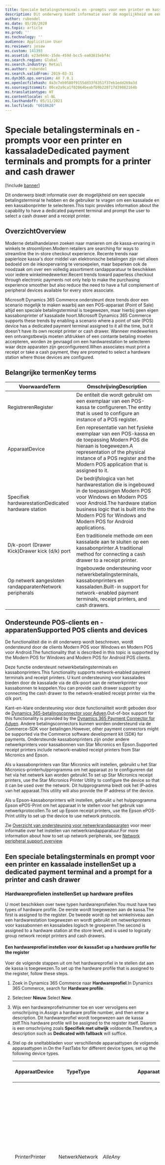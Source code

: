 ```yaml
---
title: Speciale betalingsterminals en -prompts voor een printer en kassalade
description: Dit onderwerp biedt informatie over de mogelijkheid om een speciale betalingsterminal te hebben en de gebruiker te vragen om een kassalade en een kassabonprinter te selecteren.
author: rubendel
ms.date: 05/20/2020
ms.topic: article
ms.prod: ''
ms.technology: ''
audience: Application User
ms.reviewer: josaw
ms.custom: 141393
ms.assetid: e23e944c-15de-459d-bcc5-ea03615ebf4c
ms.search.region: Global
ms.search.industry: Retail
ms.author: rubendel
ms.search.validFrom: 2019-03-31
ms.dyn365.ops.version: AX 7.0.1
ms.openlocfilehash: 8a3c7eb9580f9155dd33f6351f37eb1edd269a3d
ms.sourcegitcommit: 08ce2a9ca1f02064beabfb9b228717d39882164b
ms.translationtype: HT
ms.contentlocale: nl-NL
ms.lasthandoff: 05/11/2021
ms.locfileid: "6018628"
---
```

# <a name="dedicated-payment-terminals-and-prompts-for-a-printer-and-cash-drawer"></a><span data-ttu-id="2ddda-103">Speciale betalingsterminals en -prompts voor een printer en kassalade</span><span class="sxs-lookup"><span data-stu-id="2ddda-103">Dedicated payment terminals and prompts for a printer and cash drawer</span></span>

[!include [banner](includes/banner.md)]

<span data-ttu-id="2ddda-104">Dit onderwerp biedt informatie over de mogelijkheid om een speciale betalingsterminal te hebben en de gebruiker te vragen om een kassalade en een kassabonprinter te selecteren.</span><span class="sxs-lookup"><span data-stu-id="2ddda-104">This topic provides information about the capability to have a dedicated payment terminal and prompt the user to select a cash drawer and a receipt printer.</span></span>

## <a name="overview"></a><span data-ttu-id="2ddda-105">Overzicht</span><span class="sxs-lookup"><span data-stu-id="2ddda-105">Overview</span></span>

<span data-ttu-id="2ddda-106">Moderne detailhandelaren zoeken naar manieren om de kassa-ervaring in winkels te stroomlijnen.</span><span class="sxs-lookup"><span data-stu-id="2ddda-106">Modern retailers are searching for ways to streamline the in-store checkout experience.</span></span> <span data-ttu-id="2ddda-107">Recente trends naar papierloze kassa's door middel van elektronische betalingen zijn niet alleen bedoeld om de inkoopervaring te versoepelen, maar beperken ook de noodzaak om over een volledig assortiment randapparatuur te beschikken voor iedere winkelmedewerker.</span><span class="sxs-lookup"><span data-stu-id="2ddda-107">Recent trends toward paperless checkout through electronic payments not only help to make the purchasing experience smoother but also reduce the need to have a full complement of peripheral devices available for every store associate.</span></span>

<span data-ttu-id="2ddda-108">Microsoft Dynamics 365 Commerce ondersteunt deze trends door een scenario mogelijk te maken waarbij aan een POS-apparaat (Point of Sale) altijd een speciale betalingsterminal is toegewezen, maar hierbij geen eigen kassabonprinter of kassalade hoort.</span><span class="sxs-lookup"><span data-stu-id="2ddda-108">Microsoft Dynamics 365 Commerce supports these trends by enabling a scenario where a point of sale (POS) device has a dedicated payment terminal assigned to it all the time, but it doesn't have its own receipt printer or cash drawer.</span></span> <span data-ttu-id="2ddda-109">Wanneer medewerkers een ontvangstbewijs moeten afdrukken of een contante betaling moeten accepteren, worden ze gevraagd om een hardwarestation te selecteren waar deze apparaten zijn geconfigureerd.</span><span class="sxs-lookup"><span data-stu-id="2ddda-109">When associates must print a receipt or take a cash payment, they are prompted to select a hardware station where those devices are configured.</span></span>

## <a name="key-terms"></a><span data-ttu-id="2ddda-110">Belangrijke termen</span><span class="sxs-lookup"><span data-stu-id="2ddda-110">Key terms</span></span>

| <span data-ttu-id="2ddda-111">Voorwaarde</span><span class="sxs-lookup"><span data-stu-id="2ddda-111">Term</span></span> | <span data-ttu-id="2ddda-112">Omschrijving</span><span class="sxs-lookup"><span data-stu-id="2ddda-112">Description</span></span> |
|---|---|
| <span data-ttu-id="2ddda-113">Registreren</span><span class="sxs-lookup"><span data-stu-id="2ddda-113">Register</span></span> | <span data-ttu-id="2ddda-114">De entiteit die wordt gebruikt om een exemplaar van een POS-kassa te configureren.</span><span class="sxs-lookup"><span data-stu-id="2ddda-114">The entity that is used to configure an instance of a POS register.</span></span> |
| <span data-ttu-id="2ddda-115">Apparaat</span><span class="sxs-lookup"><span data-stu-id="2ddda-115">Device</span></span> | <span data-ttu-id="2ddda-116">Een representatie van het fysieke exemplaar van een POS-kassa en de toepassing Modern POS die hieraan is toegewezen.</span><span class="sxs-lookup"><span data-stu-id="2ddda-116">A representation of the physical instance of a POS register and the Modern POS application that is assigned to it.</span></span> |
| <span data-ttu-id="2ddda-117">Specifiek hardwarestation</span><span class="sxs-lookup"><span data-stu-id="2ddda-117">Dedicated hardware station</span></span> | <span data-ttu-id="2ddda-118">De bedrijfslogica van het hardwarestation die is ingebouwd in de toepassingen Modern POS voor Windows en Modern POS voor Android.</span><span class="sxs-lookup"><span data-stu-id="2ddda-118">The hardware station business logic that is built into the Modern POS for Windows and Modern POS for Android applications.</span></span> |
| <span data-ttu-id="2ddda-119">D/k-poort (Drawer Kick)</span><span class="sxs-lookup"><span data-stu-id="2ddda-119">Drawer kick (d/k) port</span></span> | <span data-ttu-id="2ddda-120">Een traditionele methode om een kassalade aan te sluiten op een kassabonprinter.</span><span class="sxs-lookup"><span data-stu-id="2ddda-120">A traditional method for connecting a cash drawer to a receipt printer.</span></span> |
| <span data-ttu-id="2ddda-121">Op netwerk aangesloten randapparaten</span><span class="sxs-lookup"><span data-stu-id="2ddda-121">Network peripherals</span></span> | <span data-ttu-id="2ddda-122">Ingebouwde ondersteuning voor netwerkbetalingsterminals, kassabonprinters en kassaladen.</span><span class="sxs-lookup"><span data-stu-id="2ddda-122">Built-in support for network-enabled payment terminals, receipt printers, and cash drawers.</span></span> |

## <a name="supported-pos-clients-and-devices"></a><span data-ttu-id="2ddda-123">Ondersteunde POS-clients en -apparaten</span><span class="sxs-lookup"><span data-stu-id="2ddda-123">Supported POS clients and devices</span></span>

<span data-ttu-id="2ddda-124">De functionaliteit die in dit onderwerp wordt beschreven, wordt ondersteund door de clients Modern POS voor Windows en Modern POS voor Android.</span><span class="sxs-lookup"><span data-stu-id="2ddda-124">The functionality that is described in this topic is supported by the Modern POS for Windows and Modern POS for Android POS clients.</span></span>

<span data-ttu-id="2ddda-125">Deze functie ondersteunt netwerkbetalingsterminals en kassabonprinters.</span><span class="sxs-lookup"><span data-stu-id="2ddda-125">This functionality supports network-enabled payment terminals and receipt printers.</span></span> <span data-ttu-id="2ddda-126">U kunt ondersteuning voor kassalades bieden door de kassalade via de d/k-poort aan de netwerkprinter voor kassabonnen te koppelen.</span><span class="sxs-lookup"><span data-stu-id="2ddda-126">You can provide cash drawer support by connecting the cash drawer to the network-enabled receipt printer via the d/k port.</span></span>

<span data-ttu-id="2ddda-127">Kant-en-klare ondersteuning voor deze functionaliteit wordt geboden door de [Dynamics 365-betalingsconnector voor Adyen](./dev-itpro/adyen-connector.md?tabs=8-1-3).</span><span class="sxs-lookup"><span data-stu-id="2ddda-127">Out-of-box support for this functionality is provided by the [Dynamics 365 Payment Connector for Adyen](./dev-itpro/adyen-connector.md?tabs=8-1-3).</span></span> <span data-ttu-id="2ddda-128">Andere betalingsconnectors kunnen worden ondersteund via de Commerce-SDK voor betalingen.</span><span class="sxs-lookup"><span data-stu-id="2ddda-128">However, other payment connectors might be supported via the Commerce software development kit (SDK) for payments.</span></span> <span data-ttu-id="2ddda-129">Ondersteunde kassabonprinters zijn onder andere netwerkprinters voor kassabonnen van Star Micronics en Epson.</span><span class="sxs-lookup"><span data-stu-id="2ddda-129">Supported receipt printers include network-enabled receipt printers from Star Micronics and Epson.</span></span>

<span data-ttu-id="2ddda-130">Als u kassabonprinters van Star Micronics wilt instellen, gebruikt u het Star Micronics-printerhulpprogramma om het apparaat zo te configureren dat het via het netwerk kan worden gebruikt.</span><span class="sxs-lookup"><span data-stu-id="2ddda-130">To set up Star Micronics receipt printers, use the Star Micronics Printer Utility to configure the device so that it can be used over the network.</span></span> <span data-ttu-id="2ddda-131">Dit hulpprogramma biedt ook het IP-adres van het apparaat.</span><span class="sxs-lookup"><span data-stu-id="2ddda-131">This utility will also provide the IP address of the device.</span></span>

<span data-ttu-id="2ddda-132">Als u Epson-kassabonprinters wilt instellen, gebruikt u het hulpprogramma Epson ePOS-Print om het apparaat in te stellen voor het gebruik van netwerkprotocollen.</span><span class="sxs-lookup"><span data-stu-id="2ddda-132">To set up Epson receipt printers, use the Epson ePOS-Print utility to set up the device to use network protocols.</span></span>

<span data-ttu-id="2ddda-133">Zie [Overzicht van ondersteuning voor netwerkrandapparaten](./dev-itpro/network-peripherals.md) voor meer informatie over het instellen van netwerkrandapparatuur.</span><span class="sxs-lookup"><span data-stu-id="2ddda-133">For more information about how to set up network peripherals, see [Network peripheral support overview](./dev-itpro/network-peripherals.md).</span></span>

## <a name="set-up-a-dedicated-payment-terminal-and-a-prompt-for-a-printer-and-cash-drawer"></a><span data-ttu-id="2ddda-134">Een speciale betalingsterminals en prompt voor een printer en kassalade instellen</span><span class="sxs-lookup"><span data-stu-id="2ddda-134">Set up a dedicated payment terminal and a prompt for a printer and cash drawer</span></span>

### <a name="set-up-hardware-profiles"></a><span data-ttu-id="2ddda-135">Hardwareprofielen instellen</span><span class="sxs-lookup"><span data-stu-id="2ddda-135">Set up hardware profiles</span></span>

<span data-ttu-id="2ddda-136">U moet beschikken over twee typen hardwareprofielen.</span><span class="sxs-lookup"><span data-stu-id="2ddda-136">You must have two types of hardware profile.</span></span> <span data-ttu-id="2ddda-137">De eerste wordt toegewezen aan de kassa.</span><span class="sxs-lookup"><span data-stu-id="2ddda-137">The first is assigned to the register.</span></span> <span data-ttu-id="2ddda-138">De tweede wordt op het winkelniveau aan een hardwarestation toegewezen en wordt gebruikt om netwerkprinters voor kassabonnen en kassalades logisch te groeperen.</span><span class="sxs-lookup"><span data-stu-id="2ddda-138">The second is assigned to a hardware station at the store level, and is used to logically group network receipt printers and cash drawers.</span></span>

#### <a name="set-up-a-hardware-profile-for-the-register"></a><span data-ttu-id="2ddda-139">Een hardwareprofiel instellen voor de kassa</span><span class="sxs-lookup"><span data-stu-id="2ddda-139">Set up a hardware profile for the register</span></span>

<span data-ttu-id="2ddda-140">Voer de volgende stappen uit om het hardwareprofiel in te stellen dat aan de kassa is toegewezen.</span><span class="sxs-lookup"><span data-stu-id="2ddda-140">To set up the hardware profile that is assigned to the register, follow these steps.</span></span>

1. <span data-ttu-id="2ddda-141">Zoek in Dynamics 365 Commerce naar **Hardwareprofiel**.</span><span class="sxs-lookup"><span data-stu-id="2ddda-141">In Dynamics 365 Commerce, search for **Hardware profile**.</span></span>
2. <span data-ttu-id="2ddda-142">Selecteer **Nieuw**.</span><span class="sxs-lookup"><span data-stu-id="2ddda-142">Select **New**.</span></span>
3. <span data-ttu-id="2ddda-143">Wijs een hardwareprofielnummer toe en voer vervolgens een omschrijving in.</span><span class="sxs-lookup"><span data-stu-id="2ddda-143">Assign a hardware profile number, and then enter a description.</span></span> <span data-ttu-id="2ddda-144">Dit hardwareprofiel wordt toegewezen aan de kassa zelf.</span><span class="sxs-lookup"><span data-stu-id="2ddda-144">This hardware profile will be assigned to the register itself.</span></span> <span data-ttu-id="2ddda-145">Daarom is een omschrijving zoals **Specifiek met uitwijk** voldoende.</span><span class="sxs-lookup"><span data-stu-id="2ddda-145">Therefore, a description such as **Dedicated with fallback** will suffice.</span></span>
4. <span data-ttu-id="2ddda-146">Stel op de sneltabbladen voor verschillende apparaattypen de volgende apparaattypen in.</span><span class="sxs-lookup"><span data-stu-id="2ddda-146">On the FastTabs for different device types, set up the following device types.</span></span>

    | <span data-ttu-id="2ddda-147">Apparaat</span><span class="sxs-lookup"><span data-stu-id="2ddda-147">Device</span></span> | <span data-ttu-id="2ddda-148">Type</span><span class="sxs-lookup"><span data-stu-id="2ddda-148">Type</span></span> | <span data-ttu-id="2ddda-149">Apparaatnaam</span><span class="sxs-lookup"><span data-stu-id="2ddda-149">Device name</span></span> | <span data-ttu-id="2ddda-150">Extra gegevens</span><span class="sxs-lookup"><span data-stu-id="2ddda-150">Additional details</span></span> |
    |---|---|---|---|
    | <span data-ttu-id="2ddda-151">Printer</span><span class="sxs-lookup"><span data-stu-id="2ddda-151">Printer</span></span> | <span data-ttu-id="2ddda-152">Netwerk</span><span class="sxs-lookup"><span data-stu-id="2ddda-152">Network</span></span> | <span data-ttu-id="2ddda-153">*Alle*</span><span class="sxs-lookup"><span data-stu-id="2ddda-153">*Any*</span></span> | <span data-ttu-id="2ddda-154">De apparaatnaam is hoofdlettergevoelig.</span><span class="sxs-lookup"><span data-stu-id="2ddda-154">The device name is case-sensitive.</span></span> <span data-ttu-id="2ddda-155">De **id van het ontvangstbewijsprofiel** moet gelijk zijn aan de **id van het ontvangstbewijsprofiel** die is toegewezen aan de netwerkprinter die is ingesteld in het hardwareprofiel dat is toegewezen aan het hardwarestation op kanaalniveau.</span><span class="sxs-lookup"><span data-stu-id="2ddda-155">The **Receipt profile ID** should be the same as the **Receipt profile ID** that is mapped to the network printer that is set up in the hardware profile that is assigned to the hardware station at the channel level.</span></span> |
    | <span data-ttu-id="2ddda-156">Kassalade</span><span class="sxs-lookup"><span data-stu-id="2ddda-156">Cash drawer</span></span> | <span data-ttu-id="2ddda-157">Netwerk</span><span class="sxs-lookup"><span data-stu-id="2ddda-157">Network</span></span> | <span data-ttu-id="2ddda-158">*Alle*</span><span class="sxs-lookup"><span data-stu-id="2ddda-158">*Any*</span></span> | <span data-ttu-id="2ddda-159">De apparaatnaam is hoofdlettergevoelig.</span><span class="sxs-lookup"><span data-stu-id="2ddda-159">The device name is case-sensitive.</span></span> <span data-ttu-id="2ddda-160">Stel de optie **Gebruik van gedeelde ploeg toestaan** in op **Ja**.</span><span class="sxs-lookup"><span data-stu-id="2ddda-160">Set the **Use shared shift** option to **Yes**.</span></span> |
    | <span data-ttu-id="2ddda-161">EFT-service</span><span class="sxs-lookup"><span data-stu-id="2ddda-161">EFT service</span></span> | <span data-ttu-id="2ddda-162">Adyen</span><span class="sxs-lookup"><span data-stu-id="2ddda-162">Adyen</span></span> | <span data-ttu-id="2ddda-163">Niet van toepassing</span><span class="sxs-lookup"><span data-stu-id="2ddda-163">Not applicable</span></span> | <span data-ttu-id="2ddda-164">Raadpleeg [Dynamics 365-betalingsconnector voor Adyen](./dev-itpro/adyen-connector.md?tabs=8-1-3) voor informatie over het configureren van de kant-en-klare Adyen-betalingsconnector.</span><span class="sxs-lookup"><span data-stu-id="2ddda-164">For information about how to set up the out-of-box Adyen connector, see [Dynamics 365 Payment Connector for Adyen](./dev-itpro/adyen-connector.md?tabs=8-1-3).</span></span> <span data-ttu-id="2ddda-165">Andere betalingsconnectors kunnen worden ondersteund via de [Commerce-SDK voor betalingen](./dev-itpro/end-to-end-payment-extension.md).</span><span class="sxs-lookup"><span data-stu-id="2ddda-165">Other payment connectors can be supported via the [Commerce software development kit (SDK) for payments](./dev-itpro/end-to-end-payment-extension.md).</span></span> |
    | <span data-ttu-id="2ddda-166">Pinapparaat</span><span class="sxs-lookup"><span data-stu-id="2ddda-166">PIN pad</span></span> | <span data-ttu-id="2ddda-167">Netwerk</span><span class="sxs-lookup"><span data-stu-id="2ddda-167">Network</span></span> | <span data-ttu-id="2ddda-168">**MicrosoftAdyenDeviceV001**</span><span class="sxs-lookup"><span data-stu-id="2ddda-168">**MicrosoftAdyenDeviceV001**</span></span> | <span data-ttu-id="2ddda-169">Geen.</span><span class="sxs-lookup"><span data-stu-id="2ddda-169">None.</span></span> |

5. <span data-ttu-id="2ddda-170">Zoek in Dynamics 365 Commerce naar **Kassa's**.</span><span class="sxs-lookup"><span data-stu-id="2ddda-170">In Dynamics 365 Commerce, search for **Registers**.</span></span>
6. <span data-ttu-id="2ddda-171">Selecteer een kassa door het kassanummer te selecteren en selecteer vervolgens **Bewerken**.</span><span class="sxs-lookup"><span data-stu-id="2ddda-171">Select a register by selecting the register number, and then select **Edit**.</span></span>
7. <span data-ttu-id="2ddda-172">Wijs het hardwareprofiel dat u zojuist hebt gemaakt aan de kassa toe die een specifieke betalingsterminal moet gebruiken.</span><span class="sxs-lookup"><span data-stu-id="2ddda-172">Assign the hardware profile that you just created to the register that should use a dedicated payment terminal.</span></span> <span data-ttu-id="2ddda-173">Het apparaat dat aan deze kassa wordt toegewezen, moet de toepassing Modern POS voor Windows of Modern POS voor Android gebruiken.</span><span class="sxs-lookup"><span data-stu-id="2ddda-173">The device that is mapped to this register must use either the Modern POS for Windows application or the Modern POS for Android application.</span></span>
8. <span data-ttu-id="2ddda-174">Selecteer **Opslaan**.</span><span class="sxs-lookup"><span data-stu-id="2ddda-174">Select **Save**.</span></span>
9. <span data-ttu-id="2ddda-175">Selecteer in het actievenster op het tabblad **Kassa's** de optie **IP-adressen configureren**.</span><span class="sxs-lookup"><span data-stu-id="2ddda-175">On the Action Pane, on the **Registers** tab, select **Configure IP addresses**.</span></span>
10. <span data-ttu-id="2ddda-176">Voer op het sneltabblad **Pinapparaat** het IP-adres van de betalingsterminal in.</span><span class="sxs-lookup"><span data-stu-id="2ddda-176">On the **PIN pad** FastTab, enter the IP address of the payment terminal.</span></span> <span data-ttu-id="2ddda-177">Zie [Dynamics 365-betalingsconnector voor Adyen](./dev-itpro/adyen-connector.md?tabs=8-1-3) voor meer informatie over het ophalen van het IP-adres van de betalingsterminal met de Adyen-connector.</span><span class="sxs-lookup"><span data-stu-id="2ddda-177">For information about how to get the IP address of the payment terminal by using the Adyen connector, see [Dynamics 365 Payment Connector for Adyen](./dev-itpro/adyen-connector.md?tabs=8-1-3).</span></span>
11. <span data-ttu-id="2ddda-178">Selecteer **Opslaan**.</span><span class="sxs-lookup"><span data-stu-id="2ddda-178">Select **Save**.</span></span>

#### <a name="set-up-a-hardware-profile-for-the-receipt-printer-and-cash-drawer"></a><span data-ttu-id="2ddda-179">Een hardwareprofiel instellen voor de kassabonprinter en kassalade</span><span class="sxs-lookup"><span data-stu-id="2ddda-179">Set up a hardware profile for the receipt printer and cash drawer</span></span>

<span data-ttu-id="2ddda-180">Voer de volgende stappen uit om het hardwareprofiel in te stellen dat wordt gebruikt om de netwerkprinter voor kassabonnen en kassalade te groeperen.</span><span class="sxs-lookup"><span data-stu-id="2ddda-180">To set up the hardware profile that is used to group the network receipt printer and cash drawer, follow these steps.</span></span>

1. <span data-ttu-id="2ddda-181">Zoek in Dynamics 365 Commerce naar **Hardwareprofiel**.</span><span class="sxs-lookup"><span data-stu-id="2ddda-181">In Dynamics 365 Commerce, search for **Hardware profile**.</span></span>
2. <span data-ttu-id="2ddda-182">Selecteer **Nieuw**.</span><span class="sxs-lookup"><span data-stu-id="2ddda-182">Select **New**.</span></span>
3. <span data-ttu-id="2ddda-183">Wijs een hardwareprofielnummer toe en voer vervolgens een omschrijving in.</span><span class="sxs-lookup"><span data-stu-id="2ddda-183">Assign a hardware profile number, and then enter a description.</span></span> <span data-ttu-id="2ddda-184">Dit hardwareprofiel wordt gebruikt om de kassabonprinter en kassalade te groeperen.</span><span class="sxs-lookup"><span data-stu-id="2ddda-184">This hardware profile will be used to group the receipt printer and cash drawer.</span></span> <span data-ttu-id="2ddda-185">Daarom is een omschrijving zoals **Netwerkprinter en kassalade** voldoende.</span><span class="sxs-lookup"><span data-stu-id="2ddda-185">Therefore, a description such as **Network printer and cash drawer** will suffice.</span></span>
4. <span data-ttu-id="2ddda-186">Stel op de sneltabbladen voor verschillende apparaattypen de volgende apparaattypen in.</span><span class="sxs-lookup"><span data-stu-id="2ddda-186">On the FastTabs for different device types, set up the following device types.</span></span>

    | <span data-ttu-id="2ddda-187">Apparaat</span><span class="sxs-lookup"><span data-stu-id="2ddda-187">Device</span></span> | <span data-ttu-id="2ddda-188">Type</span><span class="sxs-lookup"><span data-stu-id="2ddda-188">Type</span></span> | <span data-ttu-id="2ddda-189">Omschrijving</span><span class="sxs-lookup"><span data-stu-id="2ddda-189">Description</span></span> | <span data-ttu-id="2ddda-190">Extra gegevens</span><span class="sxs-lookup"><span data-stu-id="2ddda-190">Additional details</span></span> |
    |---|---|---|---|
    | <span data-ttu-id="2ddda-191">Printer</span><span class="sxs-lookup"><span data-stu-id="2ddda-191">Printer</span></span> | <span data-ttu-id="2ddda-192">Netwerk</span><span class="sxs-lookup"><span data-stu-id="2ddda-192">Network</span></span> | <span data-ttu-id="2ddda-193">**Epson** of **Star**</span><span class="sxs-lookup"><span data-stu-id="2ddda-193">**Epson** or **Star**</span></span> | <span data-ttu-id="2ddda-194">De apparaatnaam is hoofdlettergevoelig.</span><span class="sxs-lookup"><span data-stu-id="2ddda-194">The device name is case-sensitive.</span></span> <span data-ttu-id="2ddda-195">De **id van het ontvangstbewijsprofiel** moet gelijk zijn aan de **id van het ontvangstbewijsprofiel** die is toegewezen aan de printer die is ingesteld in het hardwareprofiel dat is toegewezen aan de kassa.</span><span class="sxs-lookup"><span data-stu-id="2ddda-195">The **Receipt profile ID** should be the same as the **Receipt profile ID** that is mapped to the printer that is set up in the hardware profile that is assigned to the register.</span></span> |
    | <span data-ttu-id="2ddda-196">Kassalade</span><span class="sxs-lookup"><span data-stu-id="2ddda-196">Cash drawer</span></span> | <span data-ttu-id="2ddda-197">Terugval</span><span class="sxs-lookup"><span data-stu-id="2ddda-197">Fallback</span></span> | <span data-ttu-id="2ddda-198">**Epson** of **Star**</span><span class="sxs-lookup"><span data-stu-id="2ddda-198">**Epson** or **Star**</span></span> | <span data-ttu-id="2ddda-199">De apparaatnaam is hoofdlettergevoelig.</span><span class="sxs-lookup"><span data-stu-id="2ddda-199">The device name is case-sensitive.</span></span> <span data-ttu-id="2ddda-200">Stel de optie **Gebruik van gedeelde ploeg toestaan** in op **Ja**.</span><span class="sxs-lookup"><span data-stu-id="2ddda-200">set the **Use shared shift** option to **Yes**.</span></span> |

5. <span data-ttu-id="2ddda-201">Selecteer **Opslaan**.</span><span class="sxs-lookup"><span data-stu-id="2ddda-201">Select **Save**.</span></span>

### <a name="set-up-hardware-stations"></a><span data-ttu-id="2ddda-202">Hardwarestations instellen</span><span class="sxs-lookup"><span data-stu-id="2ddda-202">Set up hardware stations</span></span>

<span data-ttu-id="2ddda-203">U moet twee hardwarestations hebben.</span><span class="sxs-lookup"><span data-stu-id="2ddda-203">You must have two hardware stations.</span></span> <span data-ttu-id="2ddda-204">De eerste wordt toegewezen aan de kassa.</span><span class="sxs-lookup"><span data-stu-id="2ddda-204">The first will be mapped to the register.</span></span> <span data-ttu-id="2ddda-205">De tweede wordt geselecteerd indien vereist, wanneer een ontvangstbewijs moet worden afgedrukt of een kassalade moet worden geopend.</span><span class="sxs-lookup"><span data-stu-id="2ddda-205">The second will be selected as it's required, whenever a receipt must be printed or a cash drawer must be opened.</span></span>

#### <a name="register-a-hardware-station"></a><span data-ttu-id="2ddda-206">Een hardwarestation registreren</span><span class="sxs-lookup"><span data-stu-id="2ddda-206">Register a hardware station</span></span>

1. <span data-ttu-id="2ddda-207">Zoek in Dynamics 365 Commerce naar **Alle winkels**.</span><span class="sxs-lookup"><span data-stu-id="2ddda-207">In Dynamics 365 Commerce, search for **All stores**.</span></span>
2. <span data-ttu-id="2ddda-208">Selecteer een winkel door de waarden voor **Id van detailhandelafzetkanaal** en vervolgens **Bewerken** te selecteren.</span><span class="sxs-lookup"><span data-stu-id="2ddda-208">Select a store by selecting its **Retail Channel Id** values, and then select **Edit**.</span></span>
3. <span data-ttu-id="2ddda-209">Selecteer op het sneltabblad **Hardwarestations** de optie **Toevoegen**.</span><span class="sxs-lookup"><span data-stu-id="2ddda-209">On the **Hardware stations** FastTab, select **Add**.</span></span>
4. <span data-ttu-id="2ddda-210">Stel het veld **Type hardwarestation** in op **Specifiek**.</span><span class="sxs-lookup"><span data-stu-id="2ddda-210">Set the **Hardware station type** field to **Dedicated**.</span></span>
5. <span data-ttu-id="2ddda-211">Voer een beschrijving in, maar stel geen andere waarden voor dit hardwarestation in.</span><span class="sxs-lookup"><span data-stu-id="2ddda-211">Enter a description, but don't set any other values for this hardware station.</span></span> <span data-ttu-id="2ddda-212">Dit hardwarestation wordt altijd gebruikt voor de kassa.</span><span class="sxs-lookup"><span data-stu-id="2ddda-212">This hardware station will be used for the register at all times.</span></span> 

#### <a name="set-up-a-hardware-station-for-the-receipt-printer-and-cash-drawer"></a><span data-ttu-id="2ddda-213">Een hardwarestation instellen voor de kassabonprinter en kassalade</span><span class="sxs-lookup"><span data-stu-id="2ddda-213">Set up a hardware station for the receipt printer and cash drawer</span></span>

1. <span data-ttu-id="2ddda-214">Zoek in Dynamics 365 Commerce naar **Alle winkels**.</span><span class="sxs-lookup"><span data-stu-id="2ddda-214">In Dynamics 365 Commerce, search for **All stores**.</span></span>
2. <span data-ttu-id="2ddda-215">Selecteer een winkel door de waarden voor **Id van detailhandelafzetkanaal** en vervolgens **Bewerken** te selecteren.</span><span class="sxs-lookup"><span data-stu-id="2ddda-215">Select a store by selecting its **Retail Channel Id** values, and then select **Edit**.</span></span>
3. <span data-ttu-id="2ddda-216">Selecteer op het sneltabblad **Hardwarestations** de optie **Toevoegen**.</span><span class="sxs-lookup"><span data-stu-id="2ddda-216">On the **Hardware stations** FastTab, select **Add**.</span></span>
4. <span data-ttu-id="2ddda-217">Stel het veld **Type hardwarestation** in op **Specifiek**.</span><span class="sxs-lookup"><span data-stu-id="2ddda-217">Set the **Hardware station type** field to **Dedicated**.</span></span>
5. <span data-ttu-id="2ddda-218">Voer een omschrijving in.</span><span class="sxs-lookup"><span data-stu-id="2ddda-218">Enter a description.</span></span> <span data-ttu-id="2ddda-219">Dit hardwarestation wordt gebruikt voor de kassabonprinter en kassalade.</span><span class="sxs-lookup"><span data-stu-id="2ddda-219">This hardware station will be used for the receipt printer and cash drawer.</span></span>
6. <span data-ttu-id="2ddda-220">Selecteer in het veld **Hardwareprofiel** het hardwareprofiel dat u eerder voor de kassabonprinter en kassalade hebt gemaakt.</span><span class="sxs-lookup"><span data-stu-id="2ddda-220">In the **Hardware profile** field, select the hardware profile that you previously created for the receipt printer and cash drawer.</span></span>
7. <span data-ttu-id="2ddda-221">Selecteer **Opslaan**.</span><span class="sxs-lookup"><span data-stu-id="2ddda-221">Select **Save**.</span></span>
8. <span data-ttu-id="2ddda-222">Terwijl het hardstation voor de kassabonprinter en de kassalade nog is geselecteerd, selecteert u **IP-adressen configureren**.</span><span class="sxs-lookup"><span data-stu-id="2ddda-222">While the hardware station for the receipt printer and cash drawer is still selected, select **Configure IP addresses**.</span></span>
9. <span data-ttu-id="2ddda-223">Haal het IP-adres voor de printer op en voer dit in als het IP-adres voor zowel de kassabonprinter als de kassalade.</span><span class="sxs-lookup"><span data-stu-id="2ddda-223">Obtain the IP address for the printer, and enter it as the IP address for both the receipt printer and the cash drawer.</span></span>
10. <span data-ttu-id="2ddda-224">Selecteer **Opslaan**.</span><span class="sxs-lookup"><span data-stu-id="2ddda-224">Select **Save**</span></span>
11. <span data-ttu-id="2ddda-225">Zoek naar **Distributiesplanningen**.</span><span class="sxs-lookup"><span data-stu-id="2ddda-225">Search for **Distribution schedules**.</span></span>
12. <span data-ttu-id="2ddda-226">Selecteer distributieplanning **1090** en selecteer vervolgens **Nu uitvoeren**.</span><span class="sxs-lookup"><span data-stu-id="2ddda-226">Select distribution schedule **1090**, and then select **Run now**.</span></span>
13. <span data-ttu-id="2ddda-227">Selecteer distributieplanning **1070** en selecteer vervolgens **Nu uitvoeren**.</span><span class="sxs-lookup"><span data-stu-id="2ddda-227">Select distribution schedule **1070**, and then select **Run now**.</span></span>

### <a name="set-up-the-system-to-prompt-for-receipt-printer-and-cash-drawer-selection-as-its-required"></a><span data-ttu-id="2ddda-228">Stel het systeem zo in dat wordt gevraagd om een kassabonprinter en kassalade te selecteren wanneer nodig.</span><span class="sxs-lookup"><span data-stu-id="2ddda-228">Set up the system to prompt for receipt printer and cash drawer selection as it's required</span></span>

1. <span data-ttu-id="2ddda-229">Sluit de huidige ploeg in een ondersteunde POS-client als er een ploeg is geopend.</span><span class="sxs-lookup"><span data-stu-id="2ddda-229">In a supported POS client, close the current shift, if a shift is open.</span></span>
2. <span data-ttu-id="2ddda-230">Meld u aan en selecteer **Niet-ladebewerkingen**.</span><span class="sxs-lookup"><span data-stu-id="2ddda-230">Sign in, and then select **Non-drawer drawer operations**.</span></span>
3. <span data-ttu-id="2ddda-231">Gebruik de bewerking **Hardwarestations beheren** om een hardwarestation in te schakelen.</span><span class="sxs-lookup"><span data-stu-id="2ddda-231">Use the **Manage hardware stations** operation to turn on a hardware station.</span></span>
4. <span data-ttu-id="2ddda-232">Selecteer het hardwarestation dat u voor de kassa hebt gemaakt om dit actief te maken.</span><span class="sxs-lookup"><span data-stu-id="2ddda-232">Select the hardware station that you created for the register to make it active.</span></span>
5. <span data-ttu-id="2ddda-233">Meld u af en weer aan bij het POS en open een ploeg.</span><span class="sxs-lookup"><span data-stu-id="2ddda-233">Sign out of the POS, sign back in, and open a shift.</span></span>

<span data-ttu-id="2ddda-234">De betalingsterminal die aan het hardwareprofiel is toegewezen, is nu altijd actief en u wordt gevraagd of er een kassabonprinter of kassalade nodig is.</span><span class="sxs-lookup"><span data-stu-id="2ddda-234">The payment terminal that is assigned to the hardware profile will now always be active, and you will be prompted if a receipt printer or cash drawer is required.</span></span>

<span data-ttu-id="2ddda-235">Veel verkopers die deze functie hebben aangevraagd, willen minder afval produceren door ontvangstbewijzen per e-mail te verzenden en elektronische betalingen te stimuleren.</span><span class="sxs-lookup"><span data-stu-id="2ddda-235">Many merchants who requested this feature are interested in reducing waste by providing email receipts and encouraging electronic payments.</span></span> <span data-ttu-id="2ddda-236">Afhankelijk van de configuratie van de POS, wordt winkelmedewerkers alleen gevraagd een kassabonprinter of kassalade te selecteren wanneer een klant een fysiek ontvangstbewijs wil of wil betalen.</span><span class="sxs-lookup"><span data-stu-id="2ddda-236">Depending on the configuration of the POS, store associates are prompted to select a receipt printer or cash drawer only when a customer wants a physical receipt or wants to pay with cash.</span></span>

<span data-ttu-id="2ddda-237">Winkelmedewerkers wordt gevraagd om een hardwarestation slechts één keer per transactie te selecteren, tenzij een ontvangstbewijs moet worden afgedrukt en contant wordt betaald en het geselecteerde hardwareprofiel niet beide apparaten bevat.</span><span class="sxs-lookup"><span data-stu-id="2ddda-237">Store associates are prompted to select a hardware station only one time per transaction, unless a receipt must be printed and cash is used for payment, but the hardware profile that was originally selected doesn't include both devices.</span></span> <span data-ttu-id="2ddda-238">In dat geval wordt de winkelmedewerker opnieuw gevraagd om een hardwarestation te selecteren dat kan worden gebruikt om de transactie te voltooien.</span><span class="sxs-lookup"><span data-stu-id="2ddda-238">In that case, the store associate will be prompted again to select a hardware station that can be used to complete the transaction.</span></span>

## <a name="related-articles"></a><span data-ttu-id="2ddda-239">Gerelateerde artikelen</span><span class="sxs-lookup"><span data-stu-id="2ddda-239">Related articles</span></span>

- [<span data-ttu-id="2ddda-240">POS Hybrid-app instellen in Android en iOS</span><span class="sxs-lookup"><span data-stu-id="2ddda-240">Set up POS hybrid app on Android and iOS</span></span>](./dev-itpro/hybridapp.md)
- [<span data-ttu-id="2ddda-241">Dynamics 365-betalingsconnector voor Adyen</span><span class="sxs-lookup"><span data-stu-id="2ddda-241">Dynamics 365 Payment Connector for Adyen</span></span>](./dev-itpro/adyen-connector.md?tabs=8-1-3)
- [<span data-ttu-id="2ddda-242">Overzicht van ondersteuning voor netwerkrandapparaten</span><span class="sxs-lookup"><span data-stu-id="2ddda-242">Network peripheral support overview</span></span>](./dev-itpro/network-peripherals.md)


[!INCLUDE[footer-include](../includes/footer-banner.md)]
